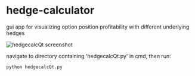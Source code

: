 # hedge-calculator
gui app for visualizing option position profitability with different underlying hedges

![hedgecalcQt screenshot](http://i.imgur.com/y0lj5Kt.png "hedgecalcQt")

navigate to directory containing 'hedgecalcQt.py' in cmd, then run:

    python hedgecalcQt.py
